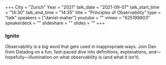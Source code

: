+++
City = "Zurich"
Year = "2021"
talk_date = "2021-09-07"
talk_start_time = "14:30"
talk_end_time = "14:35"
title = "Principles of Observability"
type = "talk"
speakers = ["daniel-maher"]
youtube = ""
vimeo = "625199803"
speakerdeck = ""
slideshare = ""
slides = ""
+++

### Ignite

Observability is a big word that gets used in inappropriate ways. Join Dan from Datadog on a fun, fast-paced dive into definitions, explanations, and—hopefully—illumination on what observability is (and what it isn’t).
